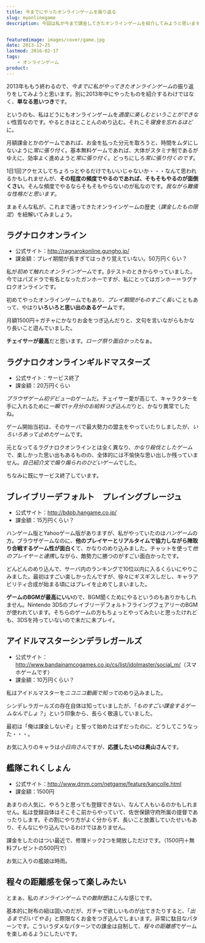 ```yaml
---
title: 今までにやったオンラインゲームを振り返る
slug: myonlinegame
description: 今回は私が今まで課金してきたオンラインゲームを紹介してみようと思います。それぞれのゲームの課金額と感想を簡単に綴っています。こうやって振り返ってみると、他に使い道はなかったのかと暗い気持ちになりますが、やってる当時は楽しかったんですよね。


featuredimage: images/cover/game.jpg
date: 2013-12-25
lastmod: 2016-02-17
tags: 
    - オンラインゲーム
product:
---
```


2013年ももう終わるので、<em>今までに私がやってきたオンラインゲーム</em>の振り返りをしてみようと思います。別に2013年中にやったものを紹介するわけではなく、<strong>単なる思いつき</strong>です。

というのも、私はどうにもオンラインゲームを<em>適度に楽しむということができない</em>性質なのです。やるときはとことんのめり込む。それこそ<em>寝食を忘れるほど</em>に。

月額課金とかのゲームであれば、お金を払った分元を取ろうと、時間をムダにしないように<em>常に張り付く</em>。基本無料ゲームであれば、大体がスタミナ制であるがゆえに、効率よく進めようと<em>常に張り付く</em>。どっちにしろ<em>常に張り付くのです</em>。

1日1回アクセスしてちょろっとやるだけでもいいじゃないか・・・なんて思われるかもしれませんが、<strong>その程度の頻度でやるのであれば、そもそもやるのが面倒くさい</strong>。そんな頻度でやるならそもそもやらないのが私なのです。<em>我ながら難儀な性格だと思います</em>。

まぁそんな私が、これまで通ってきたオンラインゲームの歴史（<em>課金したもの限定</em>）を紐解いてみましょう。


## ラグナロクオンライン


<ul>
<li>公式サイト：<a href="http://ragnarokonline.gungho.jp/" target="_blank">http://ragnarokonline.gungho.jp/</a></li>
<li>課金額：プレイ期間が長すぎてはっきり覚えていない。50万円くらい？</li>
</ul>
私が<em>初めて触れたオンラインゲーム</em>です。βテストのときからやっていました。今ではパズドラで有名となったガンホーですが、私にとってはガンホー＝ラグナロクオンラインです。

初めてやったオンラインゲームでもあり、<em>プレイ期間がものすごく長い</em>こともあって、やはり<strong>いろいろと思い出のあるゲーム</strong>です。

月額1500円＋ガチャにかなりお金をつぎ込んだりと、文句を言いながらもかなり長いこと遊んでいました。

<strong>チェイサーが最高</strong>だと思います。<em>ローグ祭り面白かった</em>なぁ。


## ラグナロクオンラインギルドマスターズ


<ul>
<li>公式サイト：サービス終了</li>
<li>課金額：20万円くらい</li>
</ul>
<em>ブラウザゲーム初デビュー</em>のゲームだ。チェイサー愛が高じて、キャラクターを手に入れるために<em>一瞬で1ヶ月分のお給料つぎ込んだ</em>りと、かなり異常でしたね。

ゲーム開始当初は、そのサーバで最大勢力の盟主をやっていたりしましたが、<em>いろいろあって止めた</em>ゲームです。

元となってるラグナロクオンラインとは全く異なり、<em>かなり殺伐としたゲーム</em>で、楽しかった思い出もあるものの、全体的には不愉快な思い出しか残っていません。<em>自己紹介文で煽り煽られのひどいゲーム</em>でした。

ちなみに既にサービス終了しています。


## ブレイブリーデフォルト　プレイングブレージュ


<ul>
<li>公式サイト：<a href="http://bdpb.hangame.co.jp/" target="_blank">http://bdpb.hangame.co.jp/</a></li>
<li>課金額：15万円くらい？</li>
</ul>
ハンゲーム版とYahooゲーム版がありますが、私がやっていたのは<em>ハンゲーム</em>の方。ブラウザゲームなのに、<strong>他のプレイヤーとリアルタイムで協力しながら陣取り合戦するゲーム性が面白く</strong>て、かなりのめり込みました。チャットを使って<em>他のプレイヤーと連携</em>しながら、敵勢力に勝つのがすごい面白かったです。

どんどんのめり込んで、サーバ内のランキングで10位以内に入るくらいにやりこみました。最初はすごい楽しかったんですが、徐々にギスギスしだし、キャラアビリティ合成が始まる頃にはプレイを止めてしまいました。

<strong>ゲームのBGMが最高にいい</strong>ので、BGM聞くためにやるというのもありかもしれません。Nintendo 3DSのブレイブリーデフォルトフライングフェアリーのBGMが使われています。そちらのゲームの方もちょっとやってみたいと思ったけれども、3DSを持っていないので未だに未プレイ。


## アイドルマスターシンデラレガールズ


<ul>
<li>公式サイト：<a href="http://www.bandainamcogames.co.jp/cs/list/idolmaster/social_m/" target="_blank">http://www.bandainamcogames.co.jp/cs/list/idolmaster/social_m/</a>（スマホゲームです）</li>
<li>課金額：10万円くらい？</li>
</ul>
私はアイドルマスターを<em>ニコニコ動画で知って</em>のめり込みました。

シンデレラガールズの存在自体は知っていましたが、「<em>ものすごい課金するゲームなんでしょ？</em>」という印象から、長らく敬遠していました。

最初は「俺は課金しないぞ」と誓って始めたはずだったのに、どうしてこうなった・・・。

お気に入りのキャラは<em>小日向さん</em>ですが、<strong>応援したいのは奥山さん</strong>です。


## 艦隊これくしょん


<ul>
<li>公式サイト：<a href="http://www.dmm.com/netgame/feature/kancolle.html" target="_blank">http://www.dmm.com/netgame/feature/kancolle.html</a></li>
<li>課金額：1500円</li>
</ul>
あまりの人気に、やろうと思っても登録できない、なんて人もいるのかもしれません。私は登録自体はそこそこ前からやっていて、佐世保鎮守府所属の提督であったりします。その割にやり方がよく分からず、長いこと放置していたせいもあり、そんなにやり込んでいるわけではありません。

課金をしたのはつい最近で、修理ドック2つを開放しただけです。（1500円＋無料プレゼントの500円で）

お気に入りの艦娘は時雨。


## 程々の距離感を保って楽しみたい


とまぁ、私の<em>オンラインゲームでの散財歴</em>はこんな感じです。

基本的に財布の紐は固いのだが、ガチャで欲しいものが出てきたりすると、「<em>出るまで引いてやる</em>」と際限なくお金をつぎ込んでしまいます。非常に駄目なパターンです。こういうダメなパターンでの課金は自制して、<em>程々の距離感</em>でゲームを楽しめるようにしたいです。


  